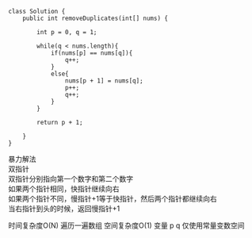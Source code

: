 ```
class Solution {
    public int removeDuplicates(int[] nums) {

        int p = 0, q = 1;

        while(q < nums.length){
            if(nums[p] == nums[q]){
                q++;
            }
            else{
                nums[p + 1] = nums[q];
                p++;
                q++;
            }
        }

        return p + 1;

    }
}
```


暴力解法  
双指针  
双指针分别指向第一个数字和第二个数字  
如果两个指针相同，快指针继续向右  
如果两个指针不同，慢指针+1等于快指针，然后两个指针都继续向右  
当右指针到头的时候，返回慢指针+1  

时间复杂度O(N) 遍历一遍数组
空间复杂度O(1) 变量 p q 仅使用常量变数空间
